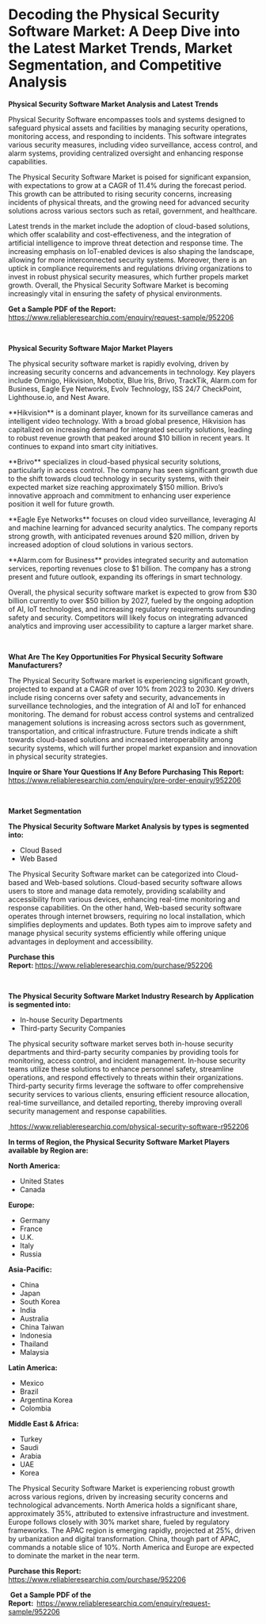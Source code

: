 <p><h1>Decoding the Physical Security Software Market: A Deep Dive into the Latest Market Trends, Market Segmentation, and Competitive Analysis</h1></p><p><strong>Physical Security Software Market Analysis and Latest Trends</strong></p>
<p><p>Physical Security Software encompasses tools and systems designed to safeguard physical assets and facilities by managing security operations, monitoring access, and responding to incidents. This software integrates various security measures, including video surveillance, access control, and alarm systems, providing centralized oversight and enhancing response capabilities. </p><p>The Physical Security Software Market is poised for significant expansion, with expectations to grow at a CAGR of 11.4% during the forecast period. This growth can be attributed to rising security concerns, increasing incidents of physical threats, and the growing need for advanced security solutions across various sectors such as retail, government, and healthcare. </p><p>Latest trends in the market include the adoption of cloud-based solutions, which offer scalability and cost-effectiveness, and the integration of artificial intelligence to improve threat detection and response time. The increasing emphasis on IoT-enabled devices is also shaping the landscape, allowing for more interconnected security systems. Moreover, there is an uptick in compliance requirements and regulations driving organizations to invest in robust physical security measures, which further propels market growth. Overall, the Physical Security Software Market is becoming increasingly vital in ensuring the safety of physical environments.</p></p>
<p><strong>Get a Sample PDF of the Report:&nbsp;</strong> <a href="https://www.reliableresearchiq.com/enquiry/request-sample/952206?utm_campaign=1134&utm_medium=2&utm_source=Github&utm_content=ia&utm_term=17042025&utm_id=physical-security-software">https://www.reliableresearchiq.com/enquiry/request-sample/952206</a></p>
<p>&nbsp;</p>
<p><strong>Physical Security Software Major Market Players</strong></p>
<p><p>The physical security software market is rapidly evolving, driven by increasing security concerns and advancements in technology. Key players include Omnigo, Hikvision, Mobotix, Blue Iris, Brivo, TrackTik, Alarm.com for Business, Eagle Eye Networks, Evolv Technology, ISS 24/7 CheckPoint, Lighthouse.io, and Nest Aware.</p><p>**Hikvision** is a dominant player, known for its surveillance cameras and intelligent video technology. With a broad global presence, Hikvision has capitalized on increasing demand for integrated security solutions, leading to robust revenue growth that peaked around $10 billion in recent years. It continues to expand into smart city initiatives.</p><p>**Brivo** specializes in cloud-based physical security solutions, particularly in access control. The company has seen significant growth due to the shift towards cloud technology in security systems, with their expected market size reaching approximately $150 million. Brivo’s innovative approach and commitment to enhancing user experience position it well for future growth.</p><p>**Eagle Eye Networks** focuses on cloud video surveillance, leveraging AI and machine learning for advanced security analytics. The company reports strong growth, with anticipated revenues around $20 million, driven by increased adoption of cloud solutions in various sectors.</p><p>**Alarm.com for Business** provides integrated security and automation services, reporting revenues close to $1 billion. The company has a strong present and future outlook, expanding its offerings in smart technology.</p><p>Overall, the physical security software market is expected to grow from $30 billion currently to over $50 billion by 2027, fueled by the ongoing adoption of AI, IoT technologies, and increasing regulatory requirements surrounding safety and security. Competitors will likely focus on integrating advanced analytics and improving user accessibility to capture a larger market share.</p></p>
<p>&nbsp;</p>
<p><strong>What Are The Key Opportunities For Physical Security Software Manufacturers?</strong></p>
<p><p>The Physical Security Software market is experiencing significant growth, projected to expand at a CAGR of over 10% from 2023 to 2030. Key drivers include rising concerns over safety and security, advancements in surveillance technologies, and the integration of AI and IoT for enhanced monitoring. The demand for robust access control systems and centralized management solutions is increasing across sectors such as government, transportation, and critical infrastructure. Future trends indicate a shift towards cloud-based solutions and increased interoperability among security systems, which will further propel market expansion and innovation in physical security strategies.</p></p>
<p><strong>Inquire or Share Your Questions If Any Before Purchasing This Report:</strong> <a href="https://www.reliableresearchiq.com/enquiry/pre-order-enquiry/952206?utm_campaign=1134&utm_medium=2&utm_source=Github&utm_content=ia&utm_term=17042025&utm_id=physical-security-software">https://www.reliableresearchiq.com/enquiry/pre-order-enquiry/952206</a></p>
<p>&nbsp;</p>
<p><strong>Market Segmentation</strong></p>
<p><strong>The Physical Security Software Market Analysis by types is segmented into:</strong></p>
<p><ul><li>Cloud Based</li><li>Web Based</li></ul></p>
<p><p>The Physical Security Software market can be categorized into Cloud-based and Web-based solutions. Cloud-based security software allows users to store and manage data remotely, providing scalability and accessibility from various devices, enhancing real-time monitoring and response capabilities. On the other hand, Web-based security software operates through internet browsers, requiring no local installation, which simplifies deployments and updates. Both types aim to improve safety and manage physical security systems efficiently while offering unique advantages in deployment and accessibility.</p></p>
<p><strong>Purchase this Report:&nbsp;</strong><a href="https://www.reliableresearchiq.com/purchase/952206?utm_campaign=1134&utm_medium=2&utm_source=Github&utm_content=ia&utm_term=17042025&utm_id=physical-security-software">https://www.reliableresearchiq.com/purchase/952206</a></p>
<p>&nbsp;</p>
<p><strong>The Physical Security Software Market Industry Research by Application is segmented into:</strong></p>
<p><ul><li>In-house Security Departments</li><li>Third-party Security Companies</li></ul></p>
<p><p>The physical security software market serves both in-house security departments and third-party security companies by providing tools for monitoring, access control, and incident management. In-house security teams utilize these solutions to enhance personnel safety, streamline operations, and respond effectively to threats within their organizations. Third-party security firms leverage the software to offer comprehensive security services to various clients, ensuring efficient resource allocation, real-time surveillance, and detailed reporting, thereby improving overall security management and response capabilities.</p></p>
<p><a href="https://www.reliableresearchiq.com/physical-security-software-r952206?utm_campaign=1134&utm_medium=2&utm_source=Github&utm_content=ia&utm_term=17042025&utm_id=physical-security-software">&nbsp;https://www.reliableresearchiq.com/physical-security-software-r952206</a></p>
<p><strong>In terms of Region, the Physical Security Software Market Players available by Region are:</strong></p>
<p>
    <p> <strong> North America: </strong>
        <ul>
            <li>United States</li>
            <li>Canada</li>
        </ul>
        </p> 
    <p> <strong> Europe: </strong>
        <ul>
            <li>Germany</li>
            <li>France</li>
            <li>U.K.</li>
            <li>Italy</li>
            <li>Russia</li>
        </ul>
        </p> 
    <p> <strong> Asia-Pacific: </strong>
        <ul>
            <li>China</li>
            <li>Japan</li>
            <li>South Korea</li>
            <li>India</li>
            <li>Australia</li>
            <li>China Taiwan</li>
            <li>Indonesia</li>
            <li>Thailand</li>
            <li>Malaysia</li>
        </ul>
        </p> 
    <p> <strong> Latin America: </strong>
        <ul>
            <li>Mexico</li>
            <li>Brazil</li>
            <li>Argentina Korea</li>
            <li>Colombia</li>
        </ul>
        </p> 
    <p> <strong> Middle East & Africa: </strong>
        <ul>
            <li>Turkey</li>
            <li>Saudi</li>
            <li>Arabia</li>
            <li>UAE</li>
            <li>Korea</li>
        </ul>
    </p>
    </p>
<p><p>The Physical Security Software Market is experiencing robust growth across various regions, driven by increasing security concerns and technological advancements. North America holds a significant share, approximately 35%, attributed to extensive infrastructure and investment. Europe follows closely with 30% market share, fueled by regulatory frameworks. The APAC region is emerging rapidly, projected at 25%, driven by urbanization and digital transformation. China, though part of APAC, commands a notable slice of 10%. North America and Europe are expected to dominate the market in the near term.</p></p>
<p><strong>Purchase this Report: </strong><a href="https://www.reliableresearchiq.com/purchase/952206?utm_campaign=1134&utm_medium=2&utm_source=Github&utm_content=ia&utm_term=17042025&utm_id=physical-security-software">https://www.reliableresearchiq.com/purchase/952206</a></p>
<p>&nbsp;<strong>Get a Sample PDF of the Report:&nbsp;&nbsp;</strong><a href="https://www.reliableresearchiq.com/enquiry/request-sample/952206?utm_campaign=1134&utm_medium=2&utm_source=Github&utm_content=ia&utm_term=17042025&utm_id=physical-security-software">https://www.reliableresearchiq.com/enquiry/request-sample/952206</a></p>
<p><strong></strong></p>
<p><p></p><p></p><p></p></p>
